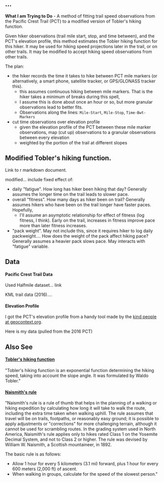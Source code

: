 
## ...

**What I am Trying to Do** - A method of fitting trail speed observations from the Pacific Crest Trail (PCT) to a modified version of Tobler's hiking function. 

Given hiker observations (trail mile start, stop, and time between), and the PCT's elevation profile, this method estimates the Tobler hiking function for this hiker. It may be used for hiking speed projections later in the trail, or on other trails. It may be modified to accept hiking speed observations from other trails. 

The plan:

- the hiker records the time it takes to hike between PCT mile markers (or alternatively, a smart phone, satellite tracker, or GPS/GLONASS tracker this). 
    - this assumes continuous hiking between mile markers. That is the hiker takes a minimum of breaks during this spell,
    - I assume this is done about once an hour or so, but more granular observations lead to better fits. 
    - Observations along the lines: `Mile-Start`, `Mile-Stop`, `Time-Bwt-Markers`
- cut time observations over elevation profile
    - given the elevation profile of the PCT between these mile marker observations, map (cut up) observations to a granular observations between every elevation 
    - weighted by the portion of the trail at different slopes


## Modified Tobler's hiking function. 

Link to r markdown document. 

modified... include fixed effect of: 

- daily "fatigue".  How long has hiker been hiking that day? Generally assumes the longer time on the trail leads to slower pace. 
- overall "fitness". How many days as hiker been on trail? Generally assumes hikers who have been on the trail longer have faster paces. Hopefully, 
    - I'll assume an asymptotic relationship for effect of fitness (log fitness, I think). Early on the trail, increases in fitness improve pace more than later fitness increases. 
- "pack weight". May not include this, since it requires hiker to log daily packweight.... How does the weight of the pack affect hiking pace? Generally assumes a heavier pack slows pace.  May interacts with "fatigue" variable.  

## Data

#### Pacific Crest Trail Data

Used Halfmile dataset... link

KML trail data (2016)....


#### Elevation Profile

I got the PCT's elevation profile from a handy tool made by the [kind people at geocontext.org](http://www.geocontext.org/publ/2010/04/profiler/en/?import=kmz#). 

Here is my data (pulled from the 2016 PCT)


## Also See

#### [Tobler's hiking function](https://en.wikipedia.org/wiki/Tobler%27s_hiking_function) 

"Tobler's hiking function is an exponential function determining the hiking speed, taking into account the slope angle. It was formulated by Waldo Tobler."

#### [Naismith's rule](https://en.wikipedia.org/wiki/Naismith%27s_rule) 

"Naismith's rule is a rule of thumb that helps in the planning of a walking or hiking expedition by calculating how long it will take to walk the route, including the extra time taken when walking uphill. The rule assumes that travel will be on trails, footpaths, or reasonably easy ground; it is possible to apply adjustments or "corrections" for more challenging terrain, although it cannot be used for scrambling routes. In the grading system used in North America, Naismith's rule applies only to hikes rated Class 1 on the Yosemite Decimal System, and not to Class 2 or higher. The rule was devised by William W. Naismith, a Scottish mountaineer, in 1892.

The basic rule is as follows:

- Allow 1 hour for every 5 kilometers (3.1 mi) forward, plus 1 hour for every 600 meters (2,000 ft) of ascent.
- When walking in groups, calculate for the speed of the slowest person."

